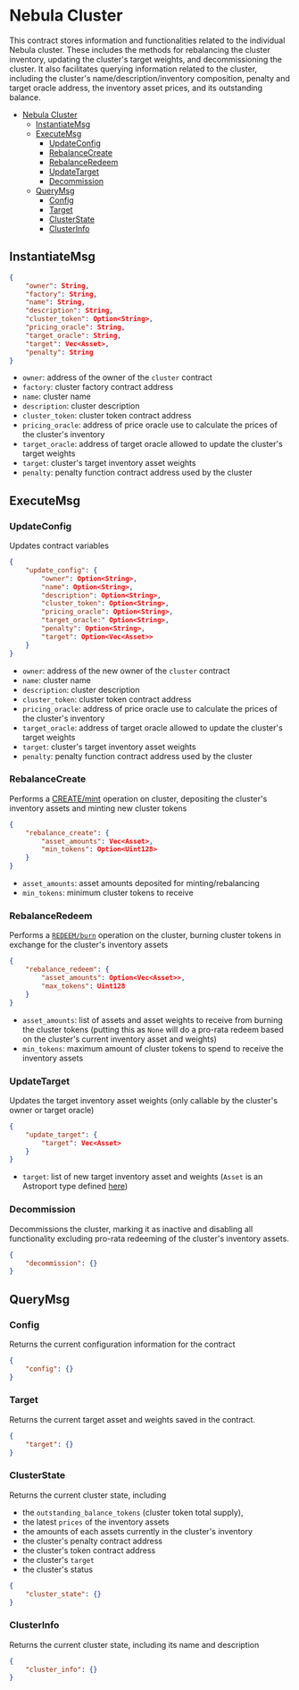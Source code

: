 # Nebula Cluster

This contract stores information and functionalities related to the individual Nebula cluster. These includes the methods for rebalancing the cluster inventory, updating the cluster's target weights, and decommissioning the cluster. It also facilitates querying information related to the cluster, including the cluster's name/description/inventory composition, penalty and target oracle address, the inventory asset prices, and its outstanding balance.

- [Nebula Cluster](#nebula-cluster)
  - [InstantiateMsg](#instantiatemsg)
  - [ExecuteMsg](#executemsg)
    - [UpdateConfig](#updateconfig)
    - [RebalanceCreate](#rebalancecreate)
    - [RebalanceRedeem](#rebalanceredeem)
    - [UpdateTarget](#updatetarget)
    - [Decommission](#decommission)
  - [QueryMsg](#querymsg)
    - [Config](#config)
    - [Target](#target)
    - [ClusterState](#clusterstate)
    - [ClusterInfo](#clusterinfo)

## InstantiateMsg

```json
{
    "owner": String,
    "factory": String,
    "name": String,
    "description": String,
    "cluster_token": Option<String>,
    "pricing_oracle": String,
    "target_oracle": String,
    "target": Vec<Asset>,
    "penalty": String
}
```

- `owner`: address of the owner of the `cluster` contract
- `factory`: cluster factory contract address
- `name`: cluster name
- `description`: cluster description
- `cluster_token`: cluster token contract address
- `pricing_oracle`: address of price oracle use to calculate the prices of the cluster's inventory
- `target_oracle`: address of target oracle allowed to update the cluster's target weights
- `target`: cluster's target inventory asset weights
- `penalty`: penalty function contract address used by the cluster

## ExecuteMsg

### UpdateConfig

Updates contract variables

```json
{
    "update_config": {
        "owner": Option<String>,
        "name": Option<String>,
        "description": Option<String>,
        "cluster_token": Option<String>,
        "pricing_oracle": Option<String>,
        "target_oracle:" Option<String>,
        "penalty": Option<String>,
        "target": Option<Vec<Asset>>
    }
}
```

- `owner`: address of the new owner of the `cluster` contract
- `name`: cluster name
- `description`: cluster description
- `cluster_token`: cluster token contract address
- `pricing_oracle`: address of price oracle use to calculate the prices of the cluster's inventory
- `target_oracle`: address of target oracle allowed to update the cluster's target weights
- `target`: cluster's target inventory asset weights
- `penalty`: penalty function contract address used by the cluster

### RebalanceCreate

Performs a [CREATE/mint](https://docs.neb.money/protocol/clusters.html#create-mint) operation on cluster, depositing the cluster's inventory assets and minting new cluster tokens

```json
{
    "rebalance_create": {
        "asset_amounts": Vec<Asset>,
        "min_tokens": Option<Uint128>
    }
}
```

- `asset_amounts`: asset amounts deposited for minting/rebalancing
- `min_tokens`: minimum cluster tokens to receive

### RebalanceRedeem

Performs a [`REDEEM/burn`](https://docs.neb.money/protocol/clusters.html#redeem-burn) operation on the cluster, burning cluster tokens in exchange for the cluster's inventory assets

```json
{
    "rebalance_redeem": {
        "asset_amounts": Option<Vec<Asset>>,
        "max_tokens": Uint128
    }
}
```

- `asset_amounts`: list of assets and asset weights to receive from burning the cluster tokens (putting this as `None` will do a pro-rata redeem based on the cluster's current inventory asset and weights)
- `min_tokens`: maximum amount of cluster tokens to spend to receive the inventory assets

### UpdateTarget

Updates the target inventory asset weights (only callable by the cluster's owner or target oracle)

```json
{
    "update_target": {
        "target": Vec<Asset>
    }
}
```

- `target`: list of new target inventory asset and weights (`Asset` is an Astroport type defined [here](https://github.com/astroport-fi/astroport-core/blob/main/packages/astroport/src/asset.rs#L23))

### Decommission

Decommissions the cluster, marking it as inactive and disabling all functionality excluding pro-rata redeeming of the cluster's inventory assets.

```json
{
    "decommission": {}
}
```

## QueryMsg

### Config

Returns the current configuration information for the contract

```json
{
    "config": {}
}
```

### Target

Returns the current target asset and weights saved in the contract.

```json
{
    "target": {}
}
```

### ClusterState

Returns the current cluster state, including

- the `outstanding_balance_tokens` (cluster token total supply),
- the latest `prices` of the inventory assets
- the amounts of each assets currently in the cluster's inventory
- the cluster's penalty contract address
- the cluster's token contract address
- the cluster's `target`
- the cluster's status

```json
{
    "cluster_state": {}
}
```

### ClusterInfo

Returns the current cluster state, including its name and description

```json
{
    "cluster_info": {}
}
```